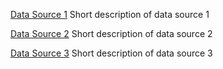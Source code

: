 [Data Source 1](http://examplesource1.com/dataset) Short description of data source 1

[Data Source 2](http://examplesource2.com/dataset) Short description of data source 2

[Data Source 3](http://examplesource3.com/dataset) Short description of data source 3
